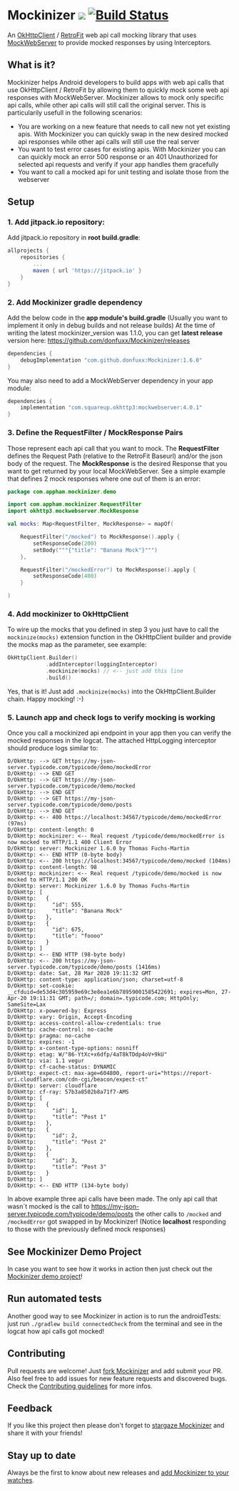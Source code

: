 # Mockinizer [![](https://jitpack.io/v/donfuxx/Mockinizer.svg)](https://jitpack.io/#donfuxx/Mockinizer) [![Build Status](https://travis-ci.org/donfuxx/Mockinizer.svg?branch=master)](https://travis-ci.org/donfuxx/Mockinizer)

An [OkHttpClient](https://github.com/square/okhttp) / [RetroFit](https://github.com/square/retrofit) web api call mocking library that uses [MockWebServer](https://github.com/square/okhttp/tree/master/mockwebserver) to provide mocked responses by using Interceptors.

## What is it?

Mockinizer helps Android developers to build apps with web api calls that use OkHttpClient / RetroFit by allowing them to quickly mock some web api responses with MockWebServer. Mockinizer allows to mock only specific api calls, while other api calls will still call the original server. 
This is particularily usefull in the following scenarios:
- You are working on a new feature that needs to call new not yet existing apis. With Mockinizer you can quickly swap in the new desired mocked api responses while other api calls will still use the real server
- You want to test error cases for existing apis. With Mockinizer you can can quickly mock an error 500 response or an 401 Unauthorized for selected api requests and verify if your app handles them gracefully
- You want to call a mocked api for unit testing and isolate those from the webserver

## Setup

### 1. Add jitpack.io repository: 
Add jitpack.io repository in **root build.gradle**:
```gradle
allprojects {
	repositories {
		...
		maven { url 'https://jitpack.io' }
	}
}
```

### 2. Add Mockinizer gradle dependency
Add the below code in the **app module's build.gradle** (Usually you want to implement it only in debug builds and not release builds) At the time of writing the latest mockinizer_version was 1.1.0, you can get **latest release** version here: https://github.com/donfuxx/Mockinizer/releases
```gradle
dependencies {
    debugImplementation "com.github.donfuxx:Mockinizer:1.6.0"
}
``` 
You may also need to add a MockWebServer dependency in your app module:
```gradle
dependencies {
    implementation "com.squareup.okhttp3:mockwebserver:4.0.1"
}
``` 

### 3. Define the RequestFilter / MockResponse Pairs 
Those represent each api call that you want to mock. The **RequestFilter** defines the Request Path (relative to the RetroFit Baseurl) and/or the json body of the request. The **MockResponse** is the desired Response that you want to get returned by your local MockWebServer. See a simple example that defines 2 mock responses where one out of them is an error:
```Kotlin
package com.appham.mockinizer.demo

import com.appham.mockinizer.RequestFilter
import okhttp3.mockwebserver.MockResponse

val mocks: Map<RequestFilter, MockResponse> = mapOf(

    RequestFilter("/mocked") to MockResponse().apply {
        setResponseCode(200)
        setBody("""{"title": "Banana Mock"}""")
    },

    RequestFilter("/mockedError") to MockResponse().apply {
        setResponseCode(400)
    }

)
```

### 4. Add mockinizer to OkHttpClient
To wire up the mocks that you defined in step 3 you just have to call the `mockinize(mocks)` extension function in the OkHttpClient builder and provide the mocks map as the parameter, see example:
```Kotlin
OkHttpClient.Builder()
            .addInterceptor(loggingInterceptor)
            .mockinize(mocks) // <-- just add this line
            .build()
```
Yes, that is it! Just add `.mockinize(mocks)` into the OkHttpClient.Builder chain. Happy mocking! :-)

### 5. Launch app and check logs to verify mocking is working
Once you call a mockinized api endpoint in your app then you can verify the mocked responses in the logcat. The attached HttpLogging interceptor should produce logs similar to:
```
D/OkHttp: --> GET https://my-json-server.typicode.com/typicode/demo/mockedError
D/OkHttp: --> END GET
D/OkHttp: --> GET https://my-json-server.typicode.com/typicode/demo/mocked
D/OkHttp: --> END GET
D/OkHttp: --> GET https://my-json-server.typicode.com/typicode/demo/posts
D/OkHttp: --> END GET
D/OkHttp: <-- 400 https://localhost:34567/typicode/demo/mockedError (97ms)
D/OkHttp: content-length: 0
D/OkHttp: mockinizer: <-- Real request /typicode/demo/mockedError is now mocked to HTTP/1.1 400 Client Error
D/OkHttp: server: Mockinizer 1.6.0 by Thomas Fuchs-Martin
D/OkHttp: <-- END HTTP (0-byte body)
D/OkHttp: <-- 200 https://localhost:34567/typicode/demo/mocked (104ms)
D/OkHttp: content-length: 98
D/OkHttp: mockinizer: <-- Real request /typicode/demo/mocked is now mocked to HTTP/1.1 200 OK
D/OkHttp: server: Mockinizer 1.6.0 by Thomas Fuchs-Martin
D/OkHttp: [
D/OkHttp:   {
D/OkHttp:     "id": 555,
D/OkHttp:     "title": "Banana Mock"
D/OkHttp:   },
D/OkHttp:   {
D/OkHttp:     "id": 675,
D/OkHttp:     "title": "foooo"
D/OkHttp:   }
D/OkHttp: ]
D/OkHttp: <-- END HTTP (98-byte body)
D/OkHttp: <-- 200 https://my-json-server.typicode.com/typicode/demo/posts (1416ms)
D/OkHttp: date: Sat, 28 Mar 2020 19:11:32 GMT
D/OkHttp: content-type: application/json; charset=utf-8
D/OkHttp: set-cookie: __cfduid=de53d4c305959e69c3e8ea1e6b78959001585422691; expires=Mon, 27-Apr-20 19:11:31 GMT; path=/; domain=.typicode.com; HttpOnly; SameSite=Lax
D/OkHttp: x-powered-by: Express
D/OkHttp: vary: Origin, Accept-Encoding
D/OkHttp: access-control-allow-credentials: true
D/OkHttp: cache-control: no-cache
D/OkHttp: pragma: no-cache
D/OkHttp: expires: -1
D/OkHttp: x-content-type-options: nosniff
D/OkHttp: etag: W/"86-YtXc+x6dfp/4aT8kTDdp4oV+9kU"
D/OkHttp: via: 1.1 vegur
D/OkHttp: cf-cache-status: DYNAMIC
D/OkHttp: expect-ct: max-age=604800, report-uri="https://report-uri.cloudflare.com/cdn-cgi/beacon/expect-ct"
D/OkHttp: server: cloudflare
D/OkHttp: cf-ray: 57b3a8502b8a71f7-AMS
D/OkHttp: [
D/OkHttp:   {
D/OkHttp:     "id": 1,
D/OkHttp:     "title": "Post 1"
D/OkHttp:   },
D/OkHttp:   {
D/OkHttp:     "id": 2,
D/OkHttp:     "title": "Post 2"
D/OkHttp:   },
D/OkHttp:   {
D/OkHttp:     "id": 3,
D/OkHttp:     "title": "Post 3"
D/OkHttp:   }
D/OkHttp: ]
D/OkHttp: <-- END HTTP (134-byte body)
```
In above example three api calls have been made. The only api call that wasn´t mocked is the call to https://my-json-server.typicode.com/typicode/demo/posts the other calls to `/mocked` and `/mockedError` got swapped in by Mockinizer! (Notice **localhost** responding to those with the previously defined mock responses)


## See Mockinizer Demo Project
In case you want to see how it works in action then just check out the [Mockinizer demo project](https://github.com/donfuxx/MockinizerDemo)!

## Run automated tests
Another good way to see Mockinizer in action is to run the androidTests: just run `./gradlew build connectedCheck` from the terminal and see in the logcat how api calls got mocked!

## Contributing
Pull requests are welcome! Just [fork Mockinizer](https://github.com/donfuxx/Mockinizer/network/members) and add submit your PR. Also feel free to add issues for new feature requests and discovered bugs. Check the [Contributing guidelines](https://github.com/donfuxx/Mockinizer/blob/master/CONTRIBUTING.md) for more infos.

## Feedback
If you like this project then please don't forget to [stargaze Mockinizer](https://github.com/donfuxx/Mockinizer/stargazers) and share it with your friends! 

## Stay up to date
Always be the first to know about new releases and [add Mockinizer to your watches](https://github.com/donfuxx/Mockinizer/watchers).
